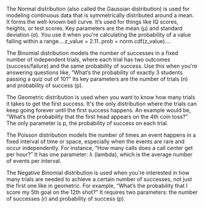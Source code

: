 The Normal distribution (also called the Gaussian distribution) is used for modeling continuous data that is symmetrically distributed around a mean. It forms the well-known bell curve. It’s used for things like IQ scores, heights, or test scores. Key parameters are the mean (μ) and standard deviation (σ). You use it when you're calculating the probability of a value falling within a range....z_value = 2.11..prob = norm.cdf(z_value)....

The Binomial distribution models the number of successes in a fixed number of independent trials, where each trial has two outcomes (success/failure) and the same probability of success. Use this when you're answering questions like, “What’s the probability of exactly 3 students passing a quiz out of 10?” Its key parameters are the number of trials (n) and probability of success (p).

The Geometric distribution is used when you want to know how many trials it takes to get the first success. It's the only distribution where the trials can keep going forever until the first success happens. An example would be, “What’s the probability that the first head appears on the 4th coin toss?” The only parameter is p, the probability of success on each trial.

The Poisson distribution models the number of times an event happens in a fixed interval of time or space, especially when the events are rare and occur independently. For instance, “How many calls does a call center get per hour?” It has one parameter: λ (lambda), which is the average number of events per interval.

The Negative Binomial distribution is used when you're interested in how many trials are needed to achieve a certain number of successes, not just the first one like in geometric. For example, “What’s the probability that I score my 5th goal on the 12th shot?” It requires two parameters: the number of successes (r) and probability of success (p).
